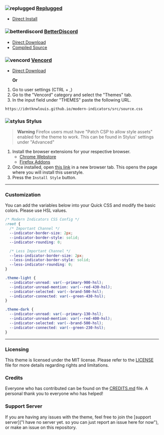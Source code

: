 ### ![replugged](https://discord-extensions.github.io/assets/icons/replugged.png) **[Replugged](https://replugged.dev)**
- [Direct Install](https://youtu.be/dQw4w9WgXcQ)

### ![betterdiscord](https://discord-extensions.github.io/assets/icons/betterdiscord.png) **[BetterDiscord](https://betterdiscord.app)**
- [Direct Download](https://github.com/idntknwlouis/modern-indicators/releases/download/update/modern-indicators.theme.css)
- [Compiled Source](https://idntknwlouis.github.io/modern-indicators/src/source.css)

### ![vencord](https://discord-extensions.github.io/assets/icons/vencord.gif) **[Vencord](https://github.com/Vendicated/Vencord)**
- [Direct Download](https://github.com/idntknwlouis/modern-indicators/releases/download/update/modern-indicators.theme.css)

    **Or**

1. Go to user settings (CTRL + ,)
2. Go to the "Vencord" category and select the "Themes" tab.
3. In the input field under "THEMES" paste the following URL.
```
https://idntknwlouis.github.io/modern-indicators/src/source.css
```

### ![stylus](https://discord-extensions.github.io/assets/icons/stylus.png) **Stylus**
> **Warning**
> Firefox users must have "Patch CSP to allow style assets" enabled for the theme to work. This can be found in Stylus' settings under "Advanced"
1. Install the browser extensions for your respective browser.
    - [Chrome Webstore](https://chrome.google.com/webstore/detail/stylus/clngdbkpkpeebahjckkjfobafhncgmne)
    - [Firefox Addons](https://addons.mozilla.org/en-US/firefox/addon/styl-us/)
2. Once installed, open [this link](https://github.com/idntknwlouis/modern-indicators/blob/main/clients/modern-indicators.user.css) in a new browser tab. This opens the page where you will install this userstyle.
3. Press the `Install Style` button.
---
### Customization
You can add the variables below into your Quick CSS and modify the basic colors. Please use HSL values.
```css
/* Modern Indicators CSS Config */
:root {
  /* Important Channel */
  --indicator-border-size: 2px;
  --indicator-border-style: solid;
  --indicator-rounding: 0;

  /* Less Important Channel */
  --less-indicator-border-size: 2px;
  --less-indicator-border-style: solid;
  --less-indicator-rounding: 0;
}

.theme-light {
  --indicator-unread: var(--primary-900-hsl);
  --indicator-unread-mention: var(--red-430-hsl);
  --indicator-selected: var(--brand-500-hsl);
  --indicator-connected: var(--green-430-hsl);
}

.theme-dark {
  --indicator-unread: var(--primary-130-hsl);
  --indicator-unread-mention: var(--red-400-hsl);
  --indicator-selected: var(--brand-500-hsl);
  --indicator-connected: var(--green-230-hsl);
}
```
---
### Licensing
This theme is licensed under the MIT license. Please refer to the [LICENSE](./LICENSE) file for more details regarding rights and limitations.

### Credits
Everyone who has contributed can be found on the [CREDITS.md](./CREDITS.md) file. A personal thank you to everyone who has helped!

### Support Server
If you are having any issues with the theme, feel free to join the [support server]("I have no server yet. so you can just report an issue here for now"), or make an issue on this repository.
